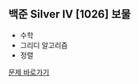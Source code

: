 ##  백준 Silver IV  [1026] 보물 

* 수학 
* 그리디 알고리즘 
* 정렬

[문제 바로가기](https://www.acmicpc.net/problem/1026")
